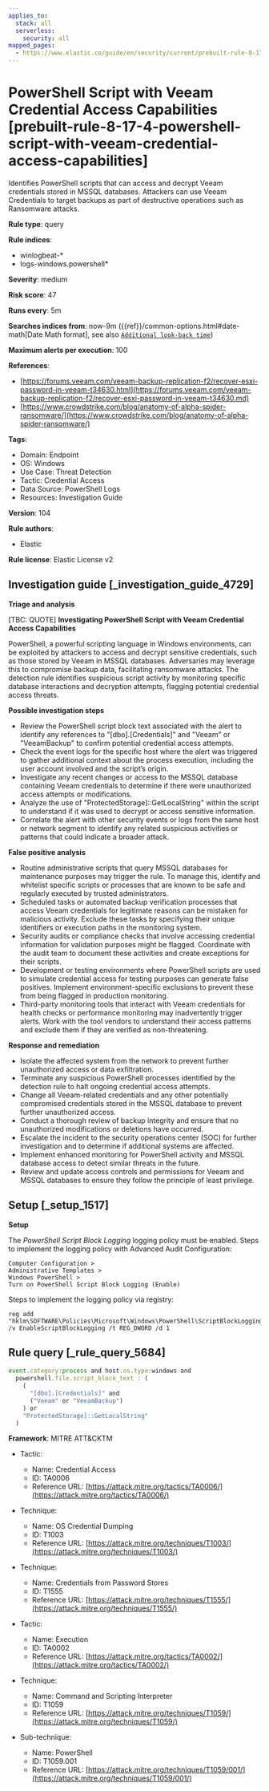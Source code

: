 ```yaml
---
applies_to:
  stack: all
  serverless:
    security: all
mapped_pages:
  - https://www.elastic.co/guide/en/security/current/prebuilt-rule-8-17-4-powershell-script-with-veeam-credential-access-capabilities.html
---
```


# PowerShell Script with Veeam Credential Access Capabilities [prebuilt-rule-8-17-4-powershell-script-with-veeam-credential-access-capabilities]

Identifies PowerShell scripts that can access and decrypt Veeam credentials stored in MSSQL databases. Attackers can use Veeam Credentials to target backups as part of destructive operations such as Ransomware attacks.

**Rule type**: query

**Rule indices**:

* winlogbeat-*
* logs-windows.powershell*

**Severity**: medium

**Risk score**: 47

**Runs every**: 5m

**Searches indices from**: now-9m ({{ref}}/common-options.html#date-math[Date Math format], see also [`Additional look-back time`](docs-content://solutions/security/detect-and-alert/create-detection-rule.md#rule-schedule))

**Maximum alerts per execution**: 100

**References**:

* [https://forums.veeam.com/veeam-backup-replication-f2/recover-esxi-password-in-veeam-t34630.html](https://forums.veeam.com/veeam-backup-replication-f2/recover-esxi-password-in-veeam-t34630.md)
* [https://www.crowdstrike.com/blog/anatomy-of-alpha-spider-ransomware/](https://www.crowdstrike.com/blog/anatomy-of-alpha-spider-ransomware/)

**Tags**:

* Domain: Endpoint
* OS: Windows
* Use Case: Threat Detection
* Tactic: Credential Access
* Data Source: PowerShell Logs
* Resources: Investigation Guide

**Version**: 104

**Rule authors**:

* Elastic

**Rule license**: Elastic License v2

## Investigation guide [_investigation_guide_4729]

**Triage and analysis**

[TBC: QUOTE]
**Investigating PowerShell Script with Veeam Credential Access Capabilities**

PowerShell, a powerful scripting language in Windows environments, can be exploited by attackers to access and decrypt sensitive credentials, such as those stored by Veeam in MSSQL databases. Adversaries may leverage this to compromise backup data, facilitating ransomware attacks. The detection rule identifies suspicious script activity by monitoring specific database interactions and decryption attempts, flagging potential credential access threats.

**Possible investigation steps**

* Review the PowerShell script block text associated with the alert to identify any references to "[dbo].[Credentials]" and "Veeam" or "VeeamBackup" to confirm potential credential access attempts.
* Check the event logs for the specific host where the alert was triggered to gather additional context about the process execution, including the user account involved and the script’s origin.
* Investigate any recent changes or access to the MSSQL database containing Veeam credentials to determine if there were unauthorized access attempts or modifications.
* Analyze the use of "ProtectedStorage]::GetLocalString" within the script to understand if it was used to decrypt or access sensitive information.
* Correlate the alert with other security events or logs from the same host or network segment to identify any related suspicious activities or patterns that could indicate a broader attack.

**False positive analysis**

* Routine administrative scripts that query MSSQL databases for maintenance purposes may trigger the rule. To manage this, identify and whitelist specific scripts or processes that are known to be safe and regularly executed by trusted administrators.
* Scheduled tasks or automated backup verification processes that access Veeam credentials for legitimate reasons can be mistaken for malicious activity. Exclude these tasks by specifying their unique identifiers or execution paths in the monitoring system.
* Security audits or compliance checks that involve accessing credential information for validation purposes might be flagged. Coordinate with the audit team to document these activities and create exceptions for their scripts.
* Development or testing environments where PowerShell scripts are used to simulate credential access for testing purposes can generate false positives. Implement environment-specific exclusions to prevent these from being flagged in production monitoring.
* Third-party monitoring tools that interact with Veeam credentials for health checks or performance monitoring may inadvertently trigger alerts. Work with the tool vendors to understand their access patterns and exclude them if they are verified as non-threatening.

**Response and remediation**

* Isolate the affected system from the network to prevent further unauthorized access or data exfiltration.
* Terminate any suspicious PowerShell processes identified by the detection rule to halt ongoing credential access attempts.
* Change all Veeam-related credentials and any other potentially compromised credentials stored in the MSSQL database to prevent further unauthorized access.
* Conduct a thorough review of backup integrity and ensure that no unauthorized modifications or deletions have occurred.
* Escalate the incident to the security operations center (SOC) for further investigation and to determine if additional systems are affected.
* Implement enhanced monitoring for PowerShell activity and MSSQL database access to detect similar threats in the future.
* Review and update access controls and permissions for Veeam and MSSQL databases to ensure they follow the principle of least privilege.


## Setup [_setup_1517]

**Setup**

The *PowerShell Script Block Logging* logging policy must be enabled. Steps to implement the logging policy with Advanced Audit Configuration:

```
Computer Configuration >
Administrative Templates >
Windows PowerShell >
Turn on PowerShell Script Block Logging (Enable)
```

Steps to implement the logging policy via registry:

```
reg add "hklm\SOFTWARE\Policies\Microsoft\Windows\PowerShell\ScriptBlockLogging" /v EnableScriptBlockLogging /t REG_DWORD /d 1
```


## Rule query [_rule_query_5684]

```js
event.category:process and host.os.type:windows and
  powershell.file.script_block_text : (
    (
      "[dbo].[Credentials]" and
      ("Veeam" or "VeeamBackup")
    ) or
    "ProtectedStorage]::GetLocalString"
  )
```

**Framework**: MITRE ATT&CKTM

* Tactic:

    * Name: Credential Access
    * ID: TA0006
    * Reference URL: [https://attack.mitre.org/tactics/TA0006/](https://attack.mitre.org/tactics/TA0006/)

* Technique:

    * Name: OS Credential Dumping
    * ID: T1003
    * Reference URL: [https://attack.mitre.org/techniques/T1003/](https://attack.mitre.org/techniques/T1003/)

* Technique:

    * Name: Credentials from Password Stores
    * ID: T1555
    * Reference URL: [https://attack.mitre.org/techniques/T1555/](https://attack.mitre.org/techniques/T1555/)

* Tactic:

    * Name: Execution
    * ID: TA0002
    * Reference URL: [https://attack.mitre.org/tactics/TA0002/](https://attack.mitre.org/tactics/TA0002/)

* Technique:

    * Name: Command and Scripting Interpreter
    * ID: T1059
    * Reference URL: [https://attack.mitre.org/techniques/T1059/](https://attack.mitre.org/techniques/T1059/)

* Sub-technique:

    * Name: PowerShell
    * ID: T1059.001
    * Reference URL: [https://attack.mitre.org/techniques/T1059/001/](https://attack.mitre.org/techniques/T1059/001/)



